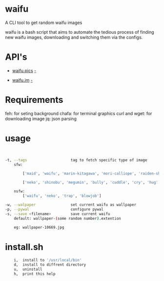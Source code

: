 # waifu
A CLI tool to get random waifu images 

waifu is a bash script that aims to automate the tedious process of finding new waifu images, downloading and switching them via the configs. 

# API's

- [waifu.pics](https://github.com/Waifu-pics/waifu-api)
  [-](https://waifu.pics/docs)

- [waifu.im](https://github.com/Waifu-im/waifu-docs)
  [-](https://docs.waifu.im/)

# Requirements

feh:            for seting background
chafa:          for terminal graphics
curl and wget:  for downloading image
jq:             json parsing

# usage

```bash


-t, --tags                    tag to fetch specific type of image
    sfw:
        
        ['maid', 'waifu', 'marin-kitagawa', 'mori-calliope', 'raiden-shogun', 'oppai', 'selfies', 'uniform', 'kamisato-ayaka'],

        ['neko', 'shinobu', 'megumin', 'bully', 'cuddle', 'cry', 'hug', 'awoo', 'kiss', 'lick', 'pat', 'smug', 'bonk', 'yeet', 'blush', 'smile', 'wave', 'highfive', 'handhold', 'nom', 'bite', 'glomp', 'slap', 'kill', 'kick', 'happy', 'wink', 'poke', 'dance', 'cringe']

    nsfw:
        ['waifu', 'neko', 'trap', 'blowjob']

-w, --walpaper                set current waifu as wallpaper
-p, --pywal                   configure pywal
-s, --save <filename>         save current waifu
    default: wallpaper-(some random number).extention
    
    eg: wallpaper-10669.jpg
```

# install.sh
```bash
    i,	install to '/usr/local/bin'
    d,	install to diffrent directory
    u,	uninstall
    h, 	print this help
```


